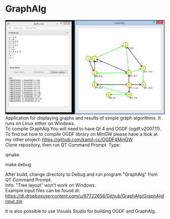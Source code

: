 # GraphAlg
![alt tag](https://raw.githubusercontent.com/kamil-cc/GraphAlg/master/screen.png)  
Application for displaying graphs and results of simple graph algorithms. It runs on Linux either on Windows.  
To compile GraphAlg You will need to have Qt 4 and OGDF (ogdf.v2007.11).  
To find out how to compile OGDF library on MinGW please have a look at my other project: https://github.com/kamil-cc/OGDF4MinGW  
Clone repository, then run QT Command Prompt. Type:  

qmake

make debug

After build, change directory to Debug and run program "GraphAlg" from QT Command Prompt.  
Info: "Tree layout" won't work on Windows.  
Example input files can be found at: https://dl.dropboxusercontent.com/u/67722658/Github/GraphAlg/GraphAlgInput.zip  
  
It is also possible to use Visuals Studio for building OGDF and GraphAlg.  
  